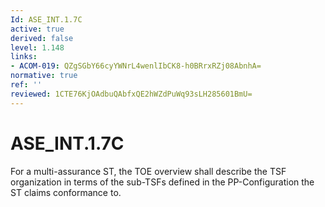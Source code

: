 ```yaml
---
Id: ASE_INT.1.7C
active: true
derived: false
level: 1.148
links:
- ACOM-019: QZgSGbY66cyYWNrL4wenlIbCK8-h0BRrxRZj08AbnhA=
normative: true
ref: ''
reviewed: 1CTE76KjOAdbuQAbfxQE2hWZdPuWq93sLH285601BmU=
---
```


# ASE_INT.1.7C

For a multi-assurance ST, the TOE overview shall describe the TSF organization in terms of the sub-TSFs defined in the PP-Configuration the ST claims conformance to.